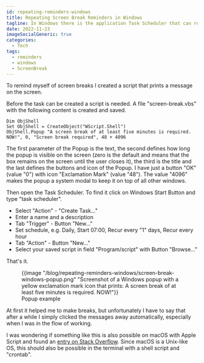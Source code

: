 ```yaml
---
id: repeating-reminders-windows
title: Repeating Screen Break Reminders in Windows
tagline: In Windows there is the application Task Scheduler that can run programs or scripts at certain times and also repetitive.
date: 2022-11-23
imageSocialGeneric: true
categories:
  - Tech
tags:
  - reminders
  - windows
  - ScreenBreak
---
```


To remind myself of screen breaks I created a script that prints a message on the screen.
 
Before the task can be created a script is needed.
A file "screen-break.vbs" with the following content is created and saved.
 
```vbs
Dim ObjShell
Set ObjShell = CreateObject("WScript.Shell")
ObjShell.Popup "A screen break of at least five minutes is required. NOW!", 0, "Screen break required", 48 + 4096
```
 
The first parameter of the Popup is the text, the second defines how long the popup is visible on the screen (zero is the default and means that the box remains on the screen until the user closes it), the third is the title and the last defines the buttons and icon of the Popup. I have just a button "OK" (value "0") with icon "Exclamation Mark" (value "48"). The value "4096" makes the popup a system modal to keep it on top of all other windows.
 
Then open the Task Scheduler. To find it click on Windows Start Button and type "task scheduler".
 
* Select "Action" - "Create Task..."
* Enter a name and a description
* Tab "Trigger" - Button "New..."
* Set schedule, e.g. Daily, Start 07:00, Recur every "1" days, Recur every hour
* Tab "Action"  - Button "New..."
* Select your saved script in field "Program/script" with Button "Browse..."
 
That's it.

<hbs>
  <figure>
    {{image "/blog/repeating-reminders-windows/screen-break-windows-popup.png" "Screenshot of a Windows popup with a yellow exclamation mark icon that prints: A screen break of at least five minutes is required. NOW!"}}
    <figcaption>Popup example</figcaption>
  </figure>
</hbs>
 
At first it helped me to make breaks, but unfortunately I have to say that after a while I simply clicked the messages away automatically, especially when I was in the flow of working.
 
I was wondering if something like this is also possible on macOS with Apple Script and found an [entry on Stack Overflow](https://stackoverflow.com/a/3718673/6458288). Since macOS is a Unix-like OS, this should also be possible in the terminal with a shell script and "crontab".
